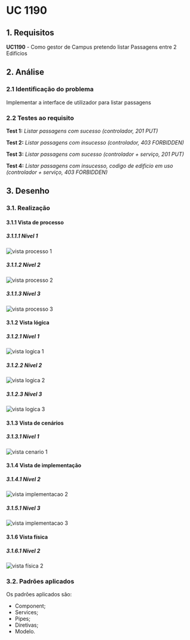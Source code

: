 # UC 1190

## 1. Requisitos

**UC1190** - Como gestor de Campus pretendo listar Passagens entre 2 Edifícios

## 2. Análise

### 2.1 Identificação do problema

Implementar a interface de utilizador para listar passagens

### 2.2 Testes ao requisito

**Test 1:** *Listar passagens com sucesso (controlador, 201 PUT)*

**Test 2:** *Listar passagens com insucesso (controlador, 403 FORBIDDEN)*

**Test 3:** *Listar passagens com sucesso (controlador + serviço, 201 PUT)*

**Test 4:** *Listar passagens com insucesso, codigo de edificio em uso (controlador + serviço, 403 FORBIDDEN)*

## 3. Desenho

### 3.1. Realização

#### 3.1.1 Vista de processo

##### 3.1.1.1 Nível 1

![vista processo 1](../UC1190/Nivel%201/vp1.svg "Vista processo - nível 1")

##### 3.1.1.2 Nível 2

![vista processo 2](../UC1190/Nivel%202/vp2.svg "Vista processo - nível 2")

##### 3.1.1.3 Nível 3

![vista processo 3](../UC1190/Nivel%203/vp3.svg "Vista processo - nível 3")

#### 3.1.2 Vista lógica

##### 3.1.2.1 Nível 1

![vista logica 1](/docs/logical_view/sprint2/level1/vl1.svg "Vista lógica - nível 1")

##### 3.1.2.2 Nível 2

![vista logica 2](/docs/logical_view/sprint2/level2/vl2.svg "Vista lógica - nível 2")

##### 3.1.2.3 Nível 3

![vista logica 3](/docs/logical_view/sprint2/level3/vl3.svg "Vista lógica - nível 3")

#### 3.1.3 Vista de cenários

##### 3.1.3.1 Nível 1

![vista cenario 1](/docs/scenario_view/level1/sv1.svg "Vista cenário - nível 1")

#### 3.1.4 Vista de implementação

##### 3.1.4.1 Nível 2

![vista implementacao 2](/docs/implementation_view/iv2.svg "Vista implementação - nível 2")

##### 3.1.5.1 Nível 3

![vista implementacao 3](/docs/implementation_view/sprint2/iv3.svg "Vista implementação - nível 3")

#### 3.1.6 Vista física

##### 3.1.6.1 Nível 2

![vista física 2](/docs/physical_view/level2/sprint2/vf2.svg "Vista física - nível 2")

### 3.2. Padrões aplicados

Os padrões aplicados são:

- Component;
- Services;
- Pipes;
- Diretivas;
- Modelo.